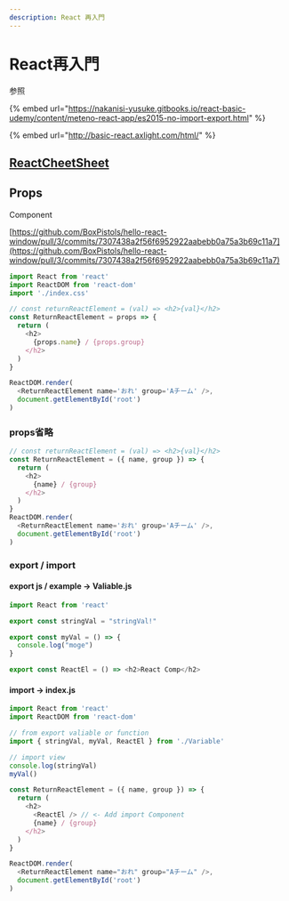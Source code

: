 ```yaml
---
description: React 再入門
---
```


# React再入門

参照

{% embed url="https://nakanisi-yusuke.gitbooks.io/react-basic-udemy/content/meteno-react-app/es2015-no-import-export.html" %}

{% embed url="http://basic-react.axlight.com/html/" %}



## [ReactCheetSheet](https://chott-works.com/tips/ReactCheetSheet)

## Props

Component

[https://github.com/BoxPistols/hello-react-window/pull/3/commits/7307438a2f56f6952922aabebb0a75a3b69c11a7](https://github.com/BoxPistols/hello-react-window/pull/3/commits/7307438a2f56f6952922aabebb0a75a3b69c11a7)

```javascript
import React from 'react'
import ReactDOM from 'react-dom'
import './index.css'

// const returnReactElement = (val) => <h2>{val}</h2>
const ReturnReactElement = props => {
  return (
    <h2>
      {props.name} / {props.group}
    </h2>
  )
}

ReactDOM.render(
  <ReturnReactElement name='おれ' group='Aチーム' />,
  document.getElementById('root')
)

```

### props省略

```javascript
// const returnReactElement = (val) => <h2>{val}</h2>
const ReturnReactElement = ({ name, group }) => {
  return (
    <h2>
      {name} / {group}
    </h2>
  )
}
ReactDOM.render(
  <ReturnReactElement name='おれ' group='Aチーム' />,
  document.getElementById('root')
)
```

### export / import

#### export js / example -&gt; Valiable.js

```javascript
import React from 'react'

export const stringVal = "stringVal!"

export const myVal = () => {
  console.log("moge")
}

export const ReactEl = () => <h2>React Comp</h2>
```

#### import -&gt; index.js

```javascript
import React from 'react'
import ReactDOM from 'react-dom'

// from export valiable or function
import { stringVal, myVal, ReactEl } from './Variable'

// import view
console.log(stringVal)
myVal()

const ReturnReactElement = ({ name, group }) => {
  return (
    <h2>
      <ReactEl /> // <- Add import Component
      {name} / {group}
    </h2>
  )
}

ReactDOM.render(
  <ReturnReactElement name="おれ" group="Aチーム" />,
  document.getElementById('root')
)
```





